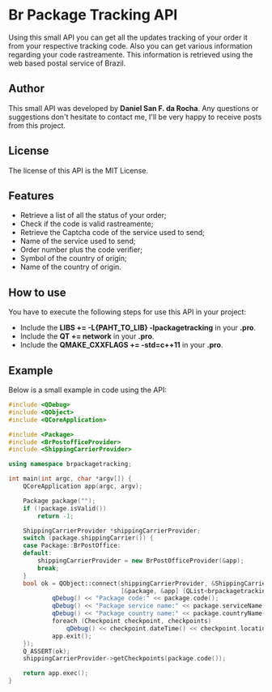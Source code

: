 # Br Package Tracking API

Using this small API you can get all the updates tracking of your order it from your respective tracking code. Also you can get various information regarding your code rastreamente. This information is retrieved using the web based postal service of Brazil.

## Author

This small API was developed by **Daniel San F. da Rocha**. Any questions or suggestions don't hesitate to contact me, I'll be very happy to receive posts from this project.

## License

The license of this API is the MIT License.

## Features

* Retrieve a list of all the status of your order;
* Check if the code is valid rastreamente;
* Retrieve the Captcha code of the service used to send;
* Name of the service used to send;
* Order number plus the code verifier;
* Symbol of the country of origin;
* Name of the country of origin.

## How to use

You have to execute the following steps for use this API in your project:

- Include the **LIBS += -L{PAHT_TO_LIB} -lpackagetracking** in your **.pro**.
- Include the **QT += network** in your **.pro**.
- Include the **QMAKE_CXXFLAGS += -std=c++11** in your **.pro**.

## Example

Below is a small example in code using the API:

```c++
#include <QDebug>
#include <QObject>
#include <QCoreApplication>

#include <Package>
#include <BrPostofficeProvider>
#include <ShippingCarrierProvider>

using namespace brpackagetracking;

int main(int argc, char *argv[]) {
    QCoreApplication app(argc, argv);

    Package package("");
    if (!package.isValid())
        return -1;

    ShippingCarrierProvider *shippingCarrierProvider;
    switch (package.shippingCarrier()) {
    case Package::BrPostOffice:
    default:
        shippingCarrierProvider = new BrPostOfficeProvider(&app);
        break;
    }
    bool ok = QObject::connect(shippingCarrierProvider, &ShippingCarrierProvider::finished,
                               [&package, &app] (QList<brpackagetracking::Checkpoint> checkpoints) {
            qDebug() << "Package code:" << package.code();
            qDebug() << "Package service name:" << package.serviceName();
            qDebug() << "Package country name:" << package.countryName() << "\n";
            foreach (Checkpoint checkpoint, checkpoints)
                qDebug() << checkpoint.dateTime() << checkpoint.location() << checkpoint.situation();
            app.exit();
    });
    Q_ASSERT(ok);
    shippingCarrierProvider->getCheckpoints(package.code());

    return app.exec();
}
```